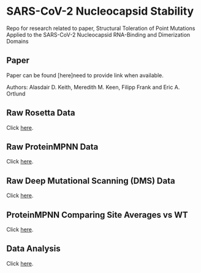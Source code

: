 # SARS-CoV-2 Nucleocapsid Stability
Repo for research related to paper, Structural Toleration of Point Mutations Applied to the SARS-CoV-2 Nucleocapsid RNA-Binding and Dimerization Domains
## Paper
Paper can be found [here]need to provide link when available.

Authors: Alasdair D. Keith, Meredith M. Keen, Filipp Frank and Eric A. Ortlund

## Raw Rosetta Data
Click [here](https://github.com/Ortlund-Laboratory/SARS-CoV-2-Structure/tree/main/Raw%20Rosetta%20Data).

## Raw ProteinMPNN Data
Click [here](https://github.com/Ortlund-Laboratory/SARS-CoV-2-Structure/tree/main/Raw%20ProteinMPNN%20Data).

## Raw Deep Mutational Scanning (DMS) Data
Click [here](https://github.com/Ortlund-Laboratory/SARS-CoV-2-Structure/tree/main/Raw%20Deep%20Mutational%20Scanning%20(DMS)%20Data).

## ProteinMPNN Comparing Site Averages vs WT
Click [here](https://github.com/Ortlund-Laboratory/SARS-CoV-2-Structure/tree/main/ProteinMPNN%20Comparing%20Site%20Averages%20vs%20WT).

## Data Analysis
Click [here](https://github.com/Ortlund-Laboratory/SARS-CoV-2-Structure/tree/main/Data%20Analysis).

